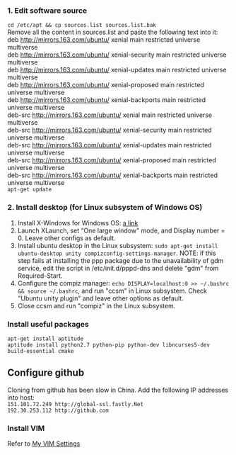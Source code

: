 ### 1. Edit software source
`cd /etc/apt && cp sources.list sources.list.bak`  
Remove all the content in sources.list and paste the following text into it:  
  deb http://mirrors.163.com/ubuntu/ xenial main restricted universe multiverse  
  deb http://mirrors.163.com/ubuntu/ xenial-security main restricted universe multiverse  
  deb http://mirrors.163.com/ubuntu/ xenial-updates main restricted universe multiverse  
  deb http://mirrors.163.com/ubuntu/ xenial-proposed main restricted universe multiverse  
  deb http://mirrors.163.com/ubuntu/ xenial-backports main restricted universe multiverse  
  deb-src http://mirrors.163.com/ubuntu/ xenial main restricted universe multiverse  
  deb-src http://mirrors.163.com/ubuntu/ xenial-security main restricted universe multiverse  
  deb-src http://mirrors.163.com/ubuntu/ xenial-updates main restricted universe multiverse  
  deb-src http://mirrors.163.com/ubuntu/ xenial-proposed main restricted universe multiverse  
  deb-src http://mirrors.163.com/ubuntu/ xenial-backports main restricted universe multiverse  
`apt-get update`  

### 2. Install desktop (for Linux subsystem of Windows OS)
1. Install X-Windows for Windows OS: [a link](https://sourceforge.net/projects/vcxsrv/)  
2. Launch XLaunch, set “One large window" mode, and Display number = 0. Leave other configs as default.
3. Install ubuntu desktop in the Linux subsystem: `sudo apt-get install ubuntu-desktop unity compizconfig-settings-manager`. NOTE: if this step fails at installing the ppp package due to the unavailability of gdm service, edit the script in /etc/init.d/pppd-dns and delete "gdm" from Required-Start.
4. Configure the compiz manager: `echo DISPLAY=localhost:0 >> ~/.bashrc && source ~/.bashrc`, and run "ccsm" in Linux subsystem. Check "Ubuntu unity plugin" and leave other options as default.
5. Close ccsm and run "compiz" in the Linux subsystem.

### Install useful packages
`apt-get install aptitude`  
`aptitude install python2.7 python-pip python-dev libncurses5-dev build-essential cmake`

## Configure github
Cloning from github has been slow in China. Add the following IP addresses into host:  
`151.101.72.249 http://global-ssl.fastly.Net`  
`192.30.253.112 http://github.com`  

### Install VIM
Refer to [My VIM Settings](https://github.com/zhangyulb/python-vim/README.md)
